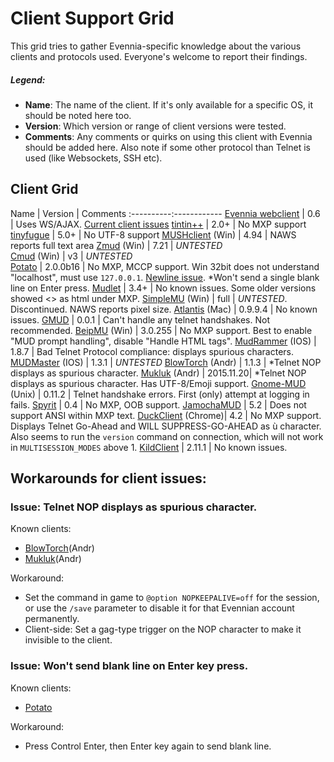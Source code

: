 # Client Support Grid

This grid tries to gather Evennia-specific knowledge about the various clients and protocols used. Everyone's welcome to report their findings.

##### Legend: 

 - **Name**: The name of the client. If it's only available for a specific OS, it should be noted here too.
 - **Version**: Which version or range of client versions were tested.
 - **Comments**: Any comments or quirks on using this client with Evennia should be added here. Also note if some other protocol than Telnet is used (like Websockets, SSH etc). 

## Client Grid

Name                   | Version  | Comments
:----------:------------
[Evennia webclient][1] | 0.6  | Uses WS/AJAX. [Current client issues][2]
[tintin++][3]          | 2.0+ | No MXP support
[tinyfugue][4]         | 5.0+ | No UTF-8 support
[MUSHclient][5] (Win)   | 4.94 | NAWS reports full text area
[Zmud][6] (Win)         | 7.21 | *UNTESTED*              
[Cmud][7] (Win)         | v3   | *UNTESTED*   
[Potato][8]            | 2.0.0b16  | No MXP, MCCP support. Win 32bit does not understand "localhost", must use `127.0.0.1`. [Newline issue](https://github.com/evennia/evennia/issues/1131). *Won't send a single blank line on Enter press.
[Mudlet][9]            | 3.4+ | No known issues. Some older versions showed <> as html under MXP.
[SimpleMU][10] (Win)    | full | *UNTESTED*. Discontinued. NAWS reports pixel size.
[Atlantis][11] (Mac)    | 0.9.9.4 | No known issues.
[GMUD][12]             | 0.0.1 | Can't handle any telnet handshakes. Not recommended.
[BeipMU][13] (Win)      | 3.0.255 | No MXP support. Best to enable "MUD prompt handling", disable "Handle HTML tags".
[MudRammer][14] (IOS)   | 1.8.7 | Bad Telnet Protocol compliance: displays spurious characters.
[MUDMaster][15] (IOS)   | 1.3.1 | *UNTESTED* 
[BlowTorch][16] (Andr)  | 1.1.3 | *Telnet NOP displays as spurious character.
[Mukluk][17] (Andr)     | 2015.11.20| *Telnet NOP displays as spurious character. Has UTF-8/Emoji support.
[Gnome-MUD][18] (Unix)  | 0.11.2 | Telnet handshake errors. First (only) attempt at logging in fails.
[Spyrit][19]           | 0.4 | No MXP, OOB support.
[JamochaMUD][20]       | 5.2 | Does not support ANSI within MXP text.
[DuckClient][21] (Chrome)| 4.2 | No MXP support. Displays Telnet Go-Ahead and WILL SUPPRESS-GO-AHEAD as ù character. Also seems to run the `version` command on connection, which will not work in `MULTISESSION_MODES` above 1.
[KildClient][22]       | 2.11.1 | No known issues.

[1]: https://github.com/evennia/evennia/wiki/Web%20features#web-client
[2]: https://github.com/evennia/evennia/issues?utf8=%E2%9C%93&q=client+status%3Dopen+]
[3]: http://tintin.sourceforge.net/
[4]: http://tinyfugue.sourceforge.net/
[5]: http://mushclient.com/
[6]: http://forums.zuggsoft.com/index.php?page=4&action=file&file_id=65
[7]: http://forums.zuggsoft.com/index.php?page=4&action=category&cat_id=11
[8]: http://www.potatomushclient.com/
[9]: http://www.mudlet.org/
[10]: https://archive.org/details/tucows_196173_SimpleMU_MU_Client
[11]: http://www.riverdark.net/atlantis/
[12]: https://sourceforge.net/projects/g-mud/
[13]: http://www.beipmu.com/
[14]: https://itunes.apple.com/us/app/mudrammer-a-modern-mud-client/id597157072
[15]: https://itunes.apple.com/us/app/mudmaster/id341160033
[16]: http://bt.happygoatstudios.com/
[17]: https://play.google.com/store/apps/details?id=com.crap.mukluk
[18]: https://github.com/GNOME/gnome-mud
[19]: https://spyrit.ierne.eu.org/
[20]: http://jamochamud.org/
[21]: http://duckclient.com/
[22]: https://www.kildclient.org/

## Workarounds for client issues:

### Issue: Telnet NOP displays as spurious character.

Known clients:

* [BlowTorch][16](Andr)
* [Mukluk][17](Andr)

Workaround:

* Set the command in game to `@option NOPKEEPALIVE=off` for the session, or use the `/save` parameter to disable it for that Evennian account permanently.
* Client-side: Set a gag-type trigger on the NOP character to make it invisible to the client.


### Issue: Won't send blank line on Enter key press.

Known clients: 

* [Potato][8]

Workaround: 

* Press Control Enter, then Enter key again to send blank line.
